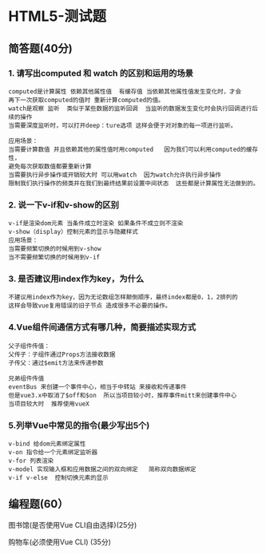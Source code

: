 # HTML5-测试题

## 简答题(40分)

### 1. 请写出computed 和 watch 的区别和运用的场景
                
```text
computed是计算属性 依赖其他属性值  有缓存值 当依赖其他属性值发生变化时，才会
再下一次获取computed的值时 重新计算computed的值。
watch是观察 监听  类似于某些数据的监听回调  当监听的数据发生变化时会执行回调进行后续的操作
当需要深度监听时，可以打开deep：ture选项 这样会便于对对象的每一项进行监听。

应用场景：
当需要计算数值 并且依赖其他的属性值时用computed   因为我们可以利用computed的缓存性，
避免每次获取数值都要重新计算
当需要执行异步操作或开销较大时 可以用watch  因为watch允许执行异步操作
限制我们执行操作的频类并在我们到最终结果前设置中间状态  这些都是计算属性无法做到的。
```

### 2. 说一下v-if和v-show的区别

```text
v-if是渲染dom元素 当条件成立时渲染 如果条件不成立则不渲染
v-show（display）控制元素的显示与隐藏样式
应用场景：
当需要频繁切换的时候用到v-show
当不需要频繁切换的时候用到v-if	
```

### 3. 是否建议用index作为key，为什么

```text
不建议用index作为key，因为无论数组怎样颠倒顺序，最终index都是0，1，2排列的
这样会导致vue复用错误的旧子节点 造成很多不必要的操作。
```

### 4.Vue组件间通信方式有哪几种，简要描述实现方式

```text
父子组件传值：
父传子：子组件通过Props方法接收数据
子传父：通过$emit方法来传递参数

兄弟组件传值
eventBus 来创建一个事件中心，相当于中转站 来接收和传递事件 
但是vue3.x中取消了$off和$on  所以当项目较小时，推荐事件mitt来创建事件中心
当项目较大时  推荐使用vueX
```

### 5.列举Vue中常见的指令(最少写出5个)

```text
v-bind 给dom元素绑定属性
v-on 指令给一个元素绑定监听器
v-for 列表渲染
v-model 实现输入框和应用数据之间的双向绑定   简称双向数据绑定
v-if v-else  控制切换元素的显示
```

## 编程题(60）

图书馆(是否使用Vue CLI自由选择)(25分)

购物车(必须使用Vue CLI) (35分)

